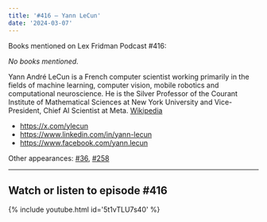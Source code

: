 ```yaml
---
title: '#416 – Yann LeCun'
date: '2024-03-07'
---
```


Books mentioned on Lex Fridman Podcast #416:

*No books mentioned.*

<!--more-->

Yann André LeCun is a French computer scientist working primarily in the fields of machine learning, computer vision, mobile robotics and computational neuroscience. He is the Silver Professor of the Courant Institute of Mathematical Sciences at New York University and Vice-President, Chief AI Scientist at Meta. <a href="https://en.wikipedia.org/wiki/Yann_LeCun" target="_blank">Wikipedia</a>

- <a href="https://x.com/ylecun" target="_blank">https://x.com/ylecun</a>
- <a href="https://www.linkedin.com/in/yann-lecun" target="_blank">https://www.linkedin.com/in/yann-lecun</a>
- <a href="https://www.facebook.com/yann.lecun" target="_blank">https://www.facebook.com/yann.lecun</a>

Other appearances: [\#36](/36-yann-lecun/), [\#258](/258-yann-lecun/)

- - - - - -

## Watch or listen to episode #416

{% include youtube.html id='5t1vTLU7s40' %}